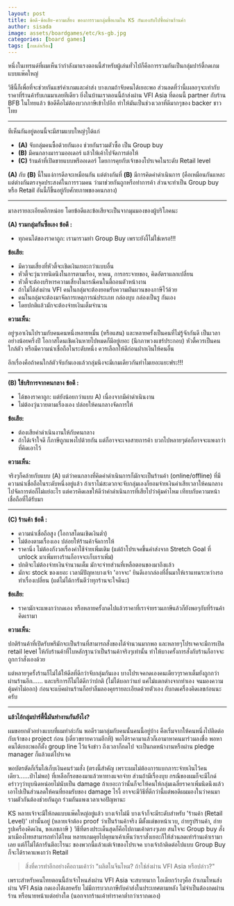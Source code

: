 ```yaml
---
layout: post
title: ข้อดี-ข้อเสีย-ความเสี่ยง ของการรวมกลุ่มซื้อเกมใน KS กันเองกับไปซื้อผ่านร้านค้า
author: sisada
image: assets/boardgames/etc/ks-gb.jpg
categories: [board games]
tags: [กบเล่าเรื่อง]
---
```

หนึ่งในเทรนด์ที่ผมเห็นว่ากำลังมาแรงตอนนี้สำหรับผู้เล่นทั่วไปก็คือการรวมกันเป็นกลุ่มปาร์ตี้กดเกมแบบแพ๊คใหญ่

วิธีนี้ก็เพื่อที่จะช่วยกันแชร์ค่าเกมและค่าส่ง บางเกมถ้าจับคนได้เยอะพอ ส่วนลดที่ว่านี้เผลอๆจะเท่ากับราคาที่ร้านค้ารับเกมมาเลยทีเดียว ยิ่งในบ้านเราตอนนี้ถ้าส่งผ่าน VFI Asia ที่ตอนนี้ partner กับร้าน BFB ในไทยแล้ว ข้อดีคือไม่ต้องบวกภาษีเข้าไปอีก ทำให้มันเป็นช่วงเวลาที่ดีมากๆของ backer ชาวไทย



---



ทีเห็นกันอยู่ตอนนี้จะมีสามแบบใหญ่ๆได้แก่
* **(A)** จับกลุ่มคนซื้อด้วยกันเอง ช่วยกันรวมตัวซื้อ เป็น Group buy
* **(B)** มีคนกลางมารวมออเดอร์ แล้วให้เค้าไปจัดการต่อให้
* **(C)** ร้านค้าที่เปิดขายแบบพรีออเดอร์ โดยการคุยกับเจ้าของโปรเจคในระดับ Retail level


**(A)** กับ **(B)** นี้ในแง่การดีลจะเหมือนกัน แต่ต่างกันที่ **(B)** มีการคิดค่าดำเนินการ (คือเหมือนกันแหละแต่ต่างกันตรงจุดประสงค์ในการรวมคน ว่ามาช่วยกันถูกหรือทำการค้า ส่วนจะทำเป็น Group buy หรือ Retail อันนี้ก็ขึ้นอยู่กับศักยภาพของคนกลาง)



---



มาลงรายละเอียดอีกหน่อย โดยข้อดีและข้อเสียจะเป็นจากมุมมองของผู้บริโภคนะ

**(A) รวมกลุ่มกันซื้อเอง**
**ข้อดี :**

+ ทุกคนได้ของราคาถูก: เรามารวมทำ Group Buy เพราะยังงี้ไม่ใช่เหรอ!!!

**ข้อเสีย:**
- มีความเสี่ยงที่หัวตี้จะเชิดเงินเยอะกว่าแบบอื่น
- หัวตี้จะวุ่นวายนิดนึงในการตามเรื่อง, หาคน, การกระจายของ, คิดอัตราแลกเปลี่ยน
- หัวตี้จะต้องบริหารความเสี่ยงในกรณีคนในตี้ถอนตัวหน้างาน
- ถ้าไม่ได้ส่งผ่าน VFI คนในกลุ่มจะต้องยอมรับความผันผวนของภาษีไว้ด้วย
- คนในกลุ่มจะต้องมาจัดการเหตุการณ์ประเภท กล่องบุบ กล่องเป็นรู กันเอง
- โดยปกติแล้วมักจะต้องจ่ายเงินเต็มจำนวน

**ความเห็น:**

อยู่ๆเอาเงินไปรวมกับคนคนหนึ่งหลายหมื่น (หรือแสน) และหลายครั้งเป็นคนที่ไม่รู้จักกันดี เป็นเวลาอย่างน้อยครึ่งปี โอกาสโดนเชิดเงินหายไปหมดก็มีอยู่เยอะ (นึกภาพวงแชร์ประกอบ) หัวตี้ควรเป็นคนใกล้ตัว หรือมีความน่าเชื่อถือในระดับหนึ่ง ควรเลือกให้ดีก่อนฝากเงินให้คนอื่น

อีกเรื่องคือถ้าคนใกล้ตัวจับกันเองแล้วกลุ่มนึงจะมีเกมเดียวกันทำไมเยอะแยะฟระ!!!



---


**(B) ใช้บริการจากคนกลาง**
**ข้อดี :**

+ ได้ของราคาถูก: แต่ยังน้อยกว่าแบบ A) เนื่องจากมีค่าดำเนินงาน
+ ไม่ต้องวุ่นวายตามเรื่องเอง ปล่อยให้คนกลางจัดการให้

**ข้อเสีย:**

- ต้องเสียค่าดำเนินงานให้กับคนกลาง
- ถ้าได้เจ้าใจดี ก็ภาษีถูกแพงไปด้วยกัน แต่ก็อาจจะเจอสายการค้า บวกไปหลายๆต่อก็อาจจะแพงกว่าที่คิดเอาไว้

**ความเห็น:**

จริงๆก็คล้ายกับแบบ (A) แต่ว่าคนกลางที่คิดค่าดำเนินการก็มักจะเป็นร้านค้า (online/offline) ที่มีความน่าเชื่อถือในระดับหนึ่งอยู่แล้ว ถ้าเราไม่สะดวกจะจับกลุ่มเองก็ยอมจ่ายเงินค่าเสียเวลาให้คนกลางไปจัดการต่อก็ไม่แย่อะไร แต่ควรคิดเลขให้ดีว่าค่าดำเนินการที่เสียไปว่าคุ้มค่าไหม เทียบกับความหน้าเชื่อถือที่ได้รับมา



---


**(C) ร้านค้า**
**ข้อดี :**

+ ความน่าเชื่อถือสูง (โอกาสโดนเชิดเงินต่ำ)
+ ไม่ต้องตามเรื่องเอง ปล่อยให้ร้านค้าจัดการให้
+ ราคานิ่ง ไม่ต้องกังวลเรื่องค่าใช้จ่ายเพิ่มเติม (แต่ถ้าโปรเจคขึ้นค่าส่งจาก Stretch Goal ที่ unlock มาเพิ่มทางร้านก็อาจจะเก็บเราเพิ่ม)
+ ปกติจะไม่ต้องจ่ายเงินจำนวนเต็ม มักจะจ่ายส่วนที่เหลือตอนของมาถึงแล้ว
+ มักจะ stock ของเยอะ เวลามีปัญหาบางเจ้า 'อาจจะ' ยินดีเอากล่องที่อื่นมาให้เราแทนระหว่างรอทำเรื่องเปลี่ยน (แต่ไม่ได้การันตีว่าทุกร้านจะใจดีนะ)

**ข้อเสีย:**

- ราคามักจะแพงกว่ากดเอง หรือหลายครั้งกดไปแล้วราคาที่เราจ่ายรวมภาษีแล้วก็ยังพอๆกับที่ร้านค้าคิดเรามา

**ความเห็น:**

ปกติร้านค้าที่เปิดรับพรีมักจะเป็นร้านที่สามารถสั่งของได้จำนวนมากพอ และหลายๆโปรเจคจะมีการเปิด retail level ให้กับร้านค้าที่ใบหลักฐานว่าเป็นร้านค้าจริงๆเท่านั้น ทำให้บางครั้งการสั่งกับร้านก็อาจจะถูกกว่าสั่งเองด้วย

แต่หลายๆครั้งร้านก็ไม่ได้ให้ดีลที่ดีกว่าจับกลุ่มกันเอง บางโปรเจคกดเองคนเดียวๆราคาเต็มยังถูกกว่าผ่านร้านอีก...... และบริการก็ไม่ได้ดีกว่าปกติ (ไม่ได้บอกว่าแย่ แค่ไม่แตกต่างจากทำเอง จนมองความคุ้มค่าไม่ออก) ก่อนจะแบ๊คผ่านร้านก็อย่าลืมลองคุยรายละเอียดด้วยตัวเอง กับกดเครื่องคิดเลขก่อนนะครับ



---


**แล้วไอ้กลุ่มปาร์ตี้นี้มันทำงานกันยังไง?**

ผมขอยกตัวอย่างแบบที่ผมทำล่ะกัน พอดีรวมกลุ่มกับคนนั้นคนนี้อยู่บ้าง คือเริ่มจากให้คนหนึ่งไปติดต่อกับเจ้าของ project ก่อน (เดี๋ยวขยายความอีกที) พอได้ราคามาแล้วก็เอามาหาคนมาร่วมลงชื่อ พอหาคนได้เยอะพอก็ตั้ง group line ไว้แจ้งข่าว ถึงเวลาก็กดไป จะเป็นกดหน้างานหรือผ่าน pledge manager ก็แล้วแต่โปรเจค

พอบัตรตัดก็เริ่มไล่เก็บเงินคนร่วมสั่ง (ตรงนี้สำคัญ เพราะผมไม่ต้องการแบกภาระจ่ายเงินไว้คนเดียว......ป๋าไม่พอ) ที่เหลือก็รอของมาแล้วหาทางแจกจ่าย ส่วนถ้ามีเรื่องบุบ กรณีของผมก็จะมีไกด์คร่าวๆว่าบุบนิดหน่อยไม่นับเป็น damage ถ้าเยอะกว่านั้นก็จะให้คนให้กลุ่มเฉลี่ยราคาเพิ่มนิดนึงแล้วเอาไปเป็นส่วนลดให้คนที่ยอมรับของ damage ไรงี้ อาจจะมีวิธีที่ดีกว่านี้แต่พอดีผมมองในว่าคนมารวมตัวกันต้องช่วยกันถูก ร่วมกันแพงเวลาเจอปัญหานะ

KS หลายเจ้าจะมีให้กดแบบแพ๊คใหญ่อยู่แล้ว บางเจ้าไม่มี บางเจ้าก็จะมีระดับสำหรับ 'ร้านค้า (Retail Level)' เท่านั้นอยู่ (หลายเจ้าต้อง proof ว่าเป็นร้านค้าจริง มีตั้งแต่ขอหน้าเวบ, ถ่ายรูปร้านค้า, ถ่ายรูปเครื่องคิดเงิน, ขอเลขภาษี ) วิธีที่ตรงประเด็นสุดก็คือไปถามเค้าตรงๆเลย สนใจจะ Group buy สั่งมาเมืองไทยสามารถทำได้ไหม หลายเกมคุยไปคุยมาเค้าเห็นว่าเราสั่งเยอะก็ให้ส่วนลดเท่าร้านเค้าเรามาเลย แต่ก็ไม่ได้การันตีอะไรนะ ของพวกนี้แล้วแต่เจ้าของโปรเจค บางเจ้าถ้าติดต่อไปแบบ Group Buy ก็จะได้ราคาแพงกว่า Retail

> สิ่งที่ควรทำอีกอย่างคือถามเค้าว่า "ผลิตในจีนไหม? ถ้าใช่ส่งผ่าน VFI Asia หรือปล่าว?"


เพราะสำหรับคนไทยตอนนี้ถ้าเจ้าไหนส่งผ่าน VFI Asia จะสบายมาก ไอเดียกว้างๆคือ ถ้าเกมไหนส่งผ่าน VFI Asia กดเองได้เลยครับ ไม่มีการบวกภาษีกับค่าส่งในประเทศตามหลัง ไม่จำเป็นต้องกดผ่านร้าน หรือนายหน้าแต่อย่างใด (นอกจากร้านเค้าทำราคาต่ำกว่าเรากดเอง)